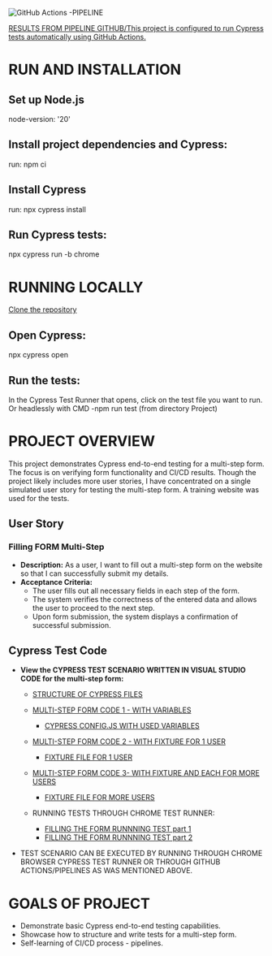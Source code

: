 ![GitHub Actions -PIPELINE](https://github.com/Peter-QA-testing-Journey/PROJECT--PRACTICE_SKILL_IN-CYPRESS/workflows/Cypress%20Tests/badge.svg)

[RESULTS FROM PIPELINE GITHUB/This project is configured to run Cypress tests automatically using GitHub Actions.](https://github.com/Peter-QA-testing-Journey/PROJECT--PRACTICE_SKILL_IN-CYPRESS/actions/runs/9828513956/job/27132504324)

# RUN AND INSTALLATION



## Set up Node.js
node-version: '20'


## Install project dependencies and Cypress:
run: npm ci

## Install Cypress
run: npx cypress install


## Run Cypress tests:
npx cypress run -b chrome



  
# RUNNING LOCALLY
[Clone the repository](https://github.com/Peter-QA-testing-Journey/CYPRESS---PRACTICE_SKILL_IN-SIMULATED-USER-STORY--TEST_SCENARIO.git)

## Open Cypress:

npx cypress open

## Run the tests:

In the Cypress Test Runner that opens, click on the test file you want to run.
Or headlessly with CMD -npm run test (from directory Project)



# PROJECT OVERVIEW

This project demonstrates Cypress end-to-end testing for a multi-step form. The focus is on verifying form functionality and CI/CD results. 
Though the project likely includes more user stories, I have concentrated on a single simulated user story for testing the multi-step form. 
A training website was used for the tests.

## User Story

### Filling FORM Multi-Step 
- **Description:** As a user, I want to fill out a multi-step form on the website so that I can successfully submit my details.
- **Acceptance Criteria:**
  - The user fills out all necessary fields in each step of the form.
  - The system verifies the correctness of the entered data and allows the user to proceed to the next step.
  - Upon form submission, the system displays a confirmation of successful submission.

## Cypress Test Code

- **View the CYPRESS TEST SCENARIO WRITTEN IN VISUAL STUDIO CODE for the multi-step form:**

  - [STRUCTURE OF CYPRESS FILES](https://github.com/Peter-QA-testing-Journey/PROJECT--PRACTICE_SKILL_IN-CYPRESS/blob/main/WHOLE%20STRUCTURE.png)

  - [MULTI-STEP FORM CODE 1 - WITH VARIABLES](https://github.com/Peter-QA-testing-Journey/PROJECT--PRACTICE_SKILL_IN-CYPRESS/blob/main/cypress/e2e/Fill_Form_1_with_variables_from_cypress.config.json_.cy.js)
    - [CYPRESS CONFIG.JS WITH USED VARIABLES](https://github.com/Peter-QA-testing-Journey/PROJECT--PRACTICE_SKILL_IN-CYPRESS/blob/main/cypress.config.js)
  
  - [MULTI-STEP FORM CODE 2 - WITH FIXTURE FOR 1 USER](https://github.com/Peter-QA-testing-Journey/PROJECT--PRACTICE_SKILL_IN-CYPRESS/blob/main/cypress/e2e/Fill_Form_2_with_fixture_file.cy.js)
    - [FIXTURE FILE FOR 1 USER](https://github.com/Peter-QA-testing-Journey/PROJECT--PRACTICE_SKILL_IN-CYPRESS/blob/main/cypress/fixtures/Fill_Form_DATA_1_USER.json)
  
  - [MULTI-STEP FORM CODE 3- WITH FIXTURE AND EACH FOR MORE USERS](https://github.com/Peter-QA-testing-Journey/PROJECT--PRACTICE_SKILL_IN-CYPRESS/blob/main/cypress/e2e/Fill_Form_3_with_fixture_file_and_each.cy.js)
    - [FIXTURE FILE FOR MORE USERS](https://github.com/Peter-QA-testing-Journey/PROJECT--PRACTICE_SKILL_IN-CYPRESS/blob/main/cypress/fixtures/Fill_Form_DATA_MORE_USERS.json)

  - RUNNING TESTS THROUGH CHROME TEST RUNNER:
    - [FILLING THE FORM RUNNNING TEST part 1](https://github.com/Peter-QA-testing-Journey/PROJECT--PRACTICE_SKILL_IN-CYPRESS/blob/main/cypress%20test%20runner%20through%20chrome337.png)
    - [FILLING THE FORM RUNNNING TEST part 2](https://github.com/Peter-QA-testing-Journey/PROJECT--PRACTICE_SKILL_IN-CYPRESS/blob/main/cypress%20test%20runner%20through%20chrome337.png)

- TEST SCENARIO CAN BE EXECUTED BY RUNNING THROUGH CHROME BROWSER CYPRESS TEST RUNNER
  OR THROUGH GITHUB ACTIONS/PIPELINES AS WAS MENTIONED ABOVE.

# GOALS OF PROJECT

- Demonstrate basic Cypress end-to-end testing capabilities.
- Showcase how to structure and write tests for a multi-step form.
- Self-learning of CI/CD process - pipelines.

